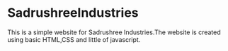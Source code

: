 # SadrushreeIndustries
This is a simple website for Sadrushree Industries.The website is created using basic HTML,CSS and little of javascript.
